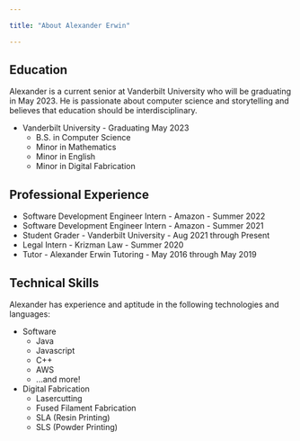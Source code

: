 ```yaml
---

title: "About Alexander Erwin"

---
```


## Education

Alexander is a current senior at Vanderbilt University who will be graduating in May 2023. He is passionate about computer science and storytelling and believes that education should be interdisciplinary.

* Vanderbilt University - Graduating May 2023
  * B.S. in Computer Science
  * Minor in Mathematics
  * Minor in English
  * Minor in Digital Fabrication

## Professional Experience

* Software Development Engineer Intern - Amazon - Summer 2022
* Software Development Engineer Intern - Amazon - Summer 2021
* Student Grader - Vanderbilt University - Aug 2021 through Present
* Legal Intern - Krizman Law - Summer 2020
* Tutor - Alexander Erwin Tutoring - May 2016 through May 2019

## Technical Skills

Alexander has experience and aptitude in the following technologies and languages:

* Software
  * Java
  * Javascript
  * C++
  * AWS
  * ...and more!
* Digital Fabrication
  * Lasercutting
  * Fused Filament Fabrication
  * SLA (Resin Printing)
  * SLS (Powder Printing)
